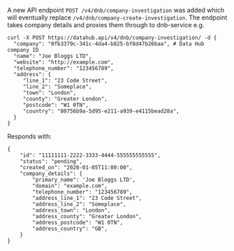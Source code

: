A new API endpoint `POST /v4/dnb/company-investigation` was added which will eventually
replace `/v4/dnb/company-create-investigation`.  The endpoint takes company details and proxies them through to dnb-service e.g.

```
curl -X POST https://datahub.api/v4/dnb/company-investigation/ -d {    
  "company": "0fb3379c-341c-4da4-b825-bf8d47b26baa", # Data Hub company ID
  "name": "Joe Bloggs LTD",
  "website": "http://example.com", 
  "telephone_number": "123456789",
  "address": { 
     "line_1": "23 Code Street",
     "line_2": "Someplace",
     "town": "London",
     "county": "Greater London",
     "postcode": "W1 0TN",
     "country": "80756b9a-5d95-e211-a939-e4115bead28a",
  }
}
```

Responds with:

```
{
    "id": "11111111-2222-3333-4444-555555555555",
    "status": "pending",
    "created_on": "2020-01-05T11:00:00",
    "company_details": {
        "primary_name": 'Joe Bloggs LTD',
        "domain": "example.com", 
        "telephone_number": "123456789",
        "address_line_1": "23 Code Street",
        "address_line_2": "Someplace",
        "address_town": "London",
        "address_county": "Greater London",
        "address_postcode": "W1 0TN",
        "address_country": "GB",
    }
}
```
